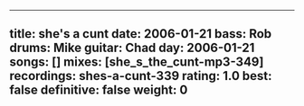 
---
title: she's a cunt
date: 2006-01-21
bass:	Rob
drums:	Mike
guitar:	Chad
day: 2006-01-21
songs: []
mixes: [she_s_the_cunt-mp3-349]
recordings: shes-a-cunt-339
rating: 1.0
best: false
definitive: false
weight: 0
---
